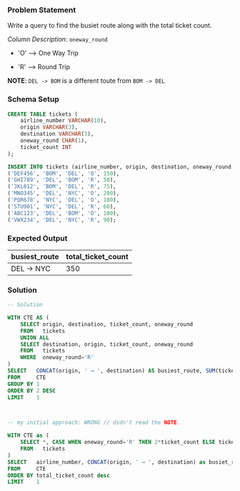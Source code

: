 ### Problem Statement

Write a query to find the busiet route along with the total ticket count.

*Column Description*: `oneway_round`

- 'O' --> One Way Trip

- 'R' --> Round Trip

**NOTE**: `DEL -> BOM` is a different toute from `BOM -> DEL`



### Schema Setup

```sql
CREATE TABLE tickets (
    airline_number VARCHAR(10),
    origin VARCHAR(3),
    destination VARCHAR(3),
    oneway_round CHAR(1),
    ticket_count INT
);

INSERT INTO tickets (airline_number, origin, destination, oneway_round, ticket_count) VALUES
('DEF456', 'BOM', 'DEL', 'O', 150),
('GHI789', 'DEL', 'BOM', 'R', 50),
('JKL012', 'BOM', 'DEL', 'R', 75),
('MNO345', 'DEL', 'NYC', 'O', 200),
('PQR678', 'NYC', 'DEL', 'O', 180),
('STU901', 'NYC', 'DEL', 'R', 60),
('ABC123', 'DEL', 'BOM', 'O', 100),
('VWX234', 'DEL', 'NYC', 'R', 90);
```


### Expected Output

busiest_route |	total_ticket_count |
--|--|
DEL → NYC |	350 |


### Solution

```sql
-- Solution 

WITH CTE AS (
	SELECT origin, destination, ticket_count, oneway_round
	FROM   tickets
	UNION ALL
	SELECT destination, origin, ticket_count, oneway_round
	FROM   tickets
	WHERE  oneway_round='R'
)
SELECT   CONCAT(origin, ' → ', destination) AS busiest_route, SUM(ticket_count) as total_ticket_count
FROM     CTE
GROUP BY 1
ORDER BY 2 DESC
LIMIT    1



-- my initial approach: WRONG // didn't read the NOTE.

WITH CTE as (
	SELECT *, CASE WHEN oneway_round='R' THEN 2*ticket_count ELSE ticket_count END as total_ticket_count
	FROM   tickets
)
SELECT   airline_number, CONCAT(origin, ' → ', destination) as busiet_route
FROM     CTE
ORDER BY total_ticket_count desc
LIMIT    1
```
